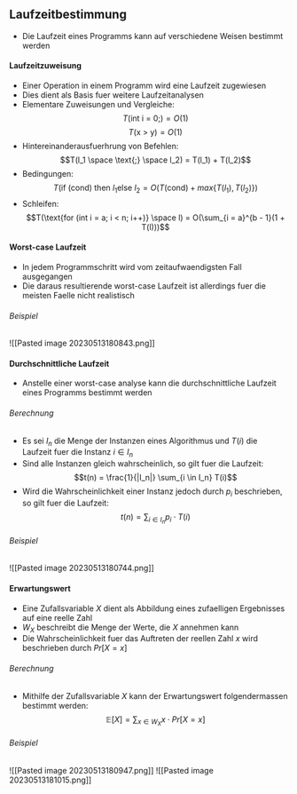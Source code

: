 ## Laufzeitbestimmung
- Die Laufzeit eines Programms kann auf verschiedene Weisen bestimmt werden
#### Laufzeitzuweisung
- Einer Operation in einem Programm wird eine Laufzeit zugewiesen
- Dies dient als Basis fuer weitere Laufzeitanalysen
- Elementare Zuweisungen und Vergleiche:
$$T(\text{int i = 0;}) = O(1)$$
$$T(\text{x > y}) = O(1)$$
- Hintereinanderausfuerhrung von Befehlen:
$$T(l_1 \space \text{;} \space l_2) = T(l_1) + T(l_2)$$
- Bedingungen:
$$T(\text{if (cond) then }l_1 \text{else }l_2 = O(T(\text{cond}) + max\{T(l_1), T(l_2)\})$$
- Schleifen:
$$T(\text{for (int i = a; i < n; i++)} \space l) = O(\sum_{i = a}^{b - 1}(1 + T(l)))$$
#### Worst-case Laufzeit
- In jedem Programmschritt wird vom zeitaufwaendigsten Fall ausgegangen
- Die daraus resultierende worst-case Laufzeit ist allerdings fuer die meisten Faelle nicht realistisch
###### Beispiel
![[Pasted image 20230513180843.png]]
#### Durchschnittliche Laufzeit
- Anstelle einer worst-case analyse kann die durchschnittliche Laufzeit eines Programms bestimmt werden
###### Berechnung
- Es sei $I_n$ die Menge der Instanzen eines Algorithmus und $T(i)$ die Laufzeit fuer die Instanz $i \in I_n$
- Sind alle Instanzen gleich wahrscheinlich, so gilt fuer die Laufzeit:
$$t(n) = \frac{1}{|I_n|} \sum_{i \in I_n} T(i)$$
- Wird die Wahrscheinlichkeit einer Instanz jedoch durch $p_i$ beschrieben, so gilt fuer die Laufzeit:
$$t(n) = \sum_{i \in I_n} p_i \cdot T(i)$$
###### Beispiel
![[Pasted image 20230513180744.png]]
#### Erwartungswert
- Eine Zufallsvariable $X$ dient als Abbildung eines zufaelligen Ergebnisses auf eine reelle Zahl
- $W_X$ beschreibt die Menge der Werte, die $X$ annehmen kann
- Die Wahrscheinlichkeit fuer das Auftreten der reellen Zahl $x$ wird beschrieben durch $Pr[X = x]$
###### Berechnung
- Mithilfe der Zufallsvariable $X$ kann der Erwartungswert folgendermassen bestimmt werden:
$$\mathbb{E}[X] = \sum_{x \in W_X} x \cdot Pr[X = x]$$
###### Beispiel
![[Pasted image 20230513180947.png]]
![[Pasted image 20230513181015.png]]